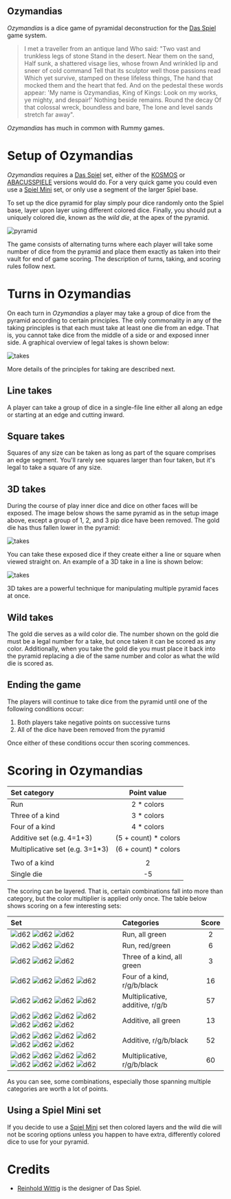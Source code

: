 Ozymandias
-------

*Ozymandias* is a dice game of pyramidal deconstruction for the [Das Spiel](http://boardgamegeek.com/boardgame/2229/spiel) game system.

> I met a traveller from an antique land
> Who said: "Two vast and trunkless legs of stone
> Stand in the desert. Near them on the sand,
> Half sunk, a shattered visage lies, whose frown
> And wrinkled lip and sneer of cold command
> Tell that its sculptor well those passions read
> Which yet survive, stamped on these lifeless things,
> The hand that mocked them and the heart that fed.
> And on the pedestal these words appear:
> 'My name is Ozymandias, King of Kings:
> Look on my works, ye mighty, and despair!'
> Nothing beside remains. Round the decay
> Of that colossal wreck, boundless and bare,
> The lone and level sands stretch far away". 

*Ozymandias* has much in common with Rummy games.

Setup of Ozymandias
===================

*Ozymandias* requires a [Das Spiel](http://boardgamegeek.com/boardgame/2229/spiel) set, either of the [KOSMOS](http://boardgamegeek.com/boardgameversion/28556/german-third-edition) or  [ABACUSSPIELE](http://boardgamegeek.com/boardgamepublisher/29/abacusspiele) versions would do.  For a very quick game you could even use a [Spiel Mini](http://boardgamegeek.com/boardgame/110073/spiel-mini) set, or only use a segment of the larger Spiel base.

To set up the dice pyramid for play simply pour dice randomly onto the Spiel base, layer upon layer using different colored dice.  Finally, you should put a uniquely colored die, known as the *wild die*, at the apex of the pyramid.

![pyramid](https://raw.githubusercontent.com/fogus/spiel/master/wurfelspiel/ozymandias/graphics/dice-pyramid.png)

The game consists of alternating turns where each player will take some number of dice from the pyramid and place them exactly as taken into their vault for end of game scoring.  The description of turns, taking, and scoring rules follow next.

Turns in Ozymandias
===================

On each turn in *Ozymandias* a player may take a group of dice from the pyramid according to certain principles.  The only commonality in any of the taking principles is that each must take at least one die from an edge.  That is, you cannot take dice from the middle of a side or and exposed inner side.  A graphical overview of legal takes is shown below:

![takes](https://raw.githubusercontent.com/fogus/spiel/master/wurfelspiel/ozymandias/graphics/dice-takes.png)

More details of the principles for taking are described next.

Line takes
-----------

A player can take a group of dice in a single-file line either all along an edge or starting at an edge and cutting inward.

Square takes
------------

Squares of any size can be taken as long as part of the square comprises an edge segment.  You'll rarely see squares larger than four taken, but it's legal to take a square of any size.

3D takes
--------

During the course of play inner dice and dice on other faces will be exposed.  The image below shows the same pyramid as in the setup image above, except a group of 1, 2, and 3 pip dice have been removed.  The gold die has thus fallen lower in the pyramid:

![takes](https://raw.githubusercontent.com/fogus/spiel/master/wurfelspiel/ozymandias/graphics/dice-layers.png)

You can take these exposed dice if they create either a line or square when viewed straight on.  An example of a 3D take in a line is shown below:

![takes](https://raw.githubusercontent.com/fogus/spiel/master/wurfelspiel/ozymandias/graphics/dice-layered-takes.png)

3D takes are a powerful technique for manipulating multiple pyramid faces at once.

Wild takes
----------

The gold die serves as a wild color die.  The number shown on the gold die must be a legal number for a take, but once taken it can be scored as any color.  Additionally, when you take the gold die you must place it back into the pyramid replacing a die of the same number and color as what the wild die is scored as.

Ending the game
---------------

The players will continue to take dice from the pyramid until one of the following conditions occur:

 1. Both players take negative points on successive turns
 2. All of the dice have been removed from the pyramid

Once either of these conditions occur then scoring commences.

Scoring in Ozymandias
=====================

 Set category                    | Point value
 :-------------------------------|:----------:
 Run                             |  2 * colors
 Three of a kind                 |  3 * colors
 Four of a kind                  |  4 * colors
 Additive set (e.g. 4=1+3)       | (5 + count) * colors
 Multiplicative set (e.g. 3=1*3) | (6 + count) * colors
                                 |
 Two of a kind                   | 2
 Single die                      | -5

The scoring can be layered.  That is, certain combinations fall into more than category, but the color multiplier is applied only once.  The table below shows scoring on a few interesting sets:

 Set                        | Categories                         | Score
 :--------------------------|:-----------------------------------|:----:
 ![d62](https://raw.githubusercontent.com/fogus/spiel/master/wurfelspiel/graphics/d6-2-green.png) ![d62](https://raw.githubusercontent.com/fogus/spiel/master/wurfelspiel/graphics/d6-3-green.png) ![d62](https://raw.githubusercontent.com/fogus/spiel/master/wurfelspiel/graphics/d6-4-green.png)                    | Run, all green                     | 2
 ![d62](https://raw.githubusercontent.com/fogus/spiel/master/wurfelspiel/graphics/d6-2.png) ![d62](https://raw.githubusercontent.com/fogus/spiel/master/wurfelspiel/graphics/d6-3.png) ![d62](https://raw.githubusercontent.com/fogus/spiel/master/wurfelspiel/graphics/d6-4.png)                    | Run, red/green                     | 6
 ![d62](https://raw.githubusercontent.com/fogus/spiel/master/wurfelspiel/graphics/d6-2.png) ![d62](https://raw.githubusercontent.com/fogus/spiel/master/wurfelspiel/graphics/d6-2.png) ![d62](https://raw.githubusercontent.com/fogus/spiel/master/wurfelspiel/graphics/d6-2.png)                    | Three of a kind, all green         | 3
 ![d62](https://raw.githubusercontent.com/fogus/spiel/master/wurfelspiel/graphics/d6-2.png) ![d62](https://raw.githubusercontent.com/fogus/spiel/master/wurfelspiel/graphics/d6-2.png) ![d62](https://raw.githubusercontent.com/fogus/spiel/master/wurfelspiel/graphics/d6-2.png) ![d62](https://raw.githubusercontent.com/fogus/spiel/master/wurfelspiel/graphics/d6-2.png)                 | Four of a kind, r/g/b/black        | 16
 ![d62](https://raw.githubusercontent.com/fogus/spiel/master/wurfelspiel/graphics/d6-1.png) ![d62](https://raw.githubusercontent.com/fogus/spiel/master/wurfelspiel/graphics/d6-2.png) ![d62](https://raw.githubusercontent.com/fogus/spiel/master/wurfelspiel/graphics/d6-3.png) ![d62](https://raw.githubusercontent.com/fogus/spiel/master/wurfelspiel/graphics/d6-6.png)                 | Multiplicative, additive, r/g/b    | 57
 ![d62](https://raw.githubusercontent.com/fogus/spiel/master/wurfelspiel/graphics/d6-1.png) ![d62](https://raw.githubusercontent.com/fogus/spiel/master/wurfelspiel/graphics/d6-1.png) ![d62](https://raw.githubusercontent.com/fogus/spiel/master/wurfelspiel/graphics/d6-1.png) ![d62](https://raw.githubusercontent.com/fogus/spiel/master/wurfelspiel/graphics/d6-1.png) ![d62](https://raw.githubusercontent.com/fogus/spiel/master/wurfelspiel/graphics/d6-1.png) ![d62](https://raw.githubusercontent.com/fogus/spiel/master/wurfelspiel/graphics/d6-1.png) ![d62](https://raw.githubusercontent.com/fogus/spiel/master/wurfelspiel/graphics/d6-6.png)                 | Additive, all green                | 13
 ![d62](https://raw.githubusercontent.com/fogus/spiel/master/wurfelspiel/graphics/d6-1.png) ![d62](https://raw.githubusercontent.com/fogus/spiel/master/wurfelspiel/graphics/d6-1.png) ![d62](https://raw.githubusercontent.com/fogus/spiel/master/wurfelspiel/graphics/d6-1.png) ![d62](https://raw.githubusercontent.com/fogus/spiel/master/wurfelspiel/graphics/d6-1.png) ![d62](https://raw.githubusercontent.com/fogus/spiel/master/wurfelspiel/graphics/d6-1.png) ![d62](https://raw.githubusercontent.com/fogus/spiel/master/wurfelspiel/graphics/d6-1.png) ![d62](https://raw.githubusercontent.com/fogus/spiel/master/wurfelspiel/graphics/d6-6.png)        | Additive, r/g/b/black              | 52
 ![d62](https://raw.githubusercontent.com/fogus/spiel/master/wurfelspiel/graphics/d6-1.png) ![d62](https://raw.githubusercontent.com/fogus/spiel/master/wurfelspiel/graphics/d6-1.png) ![d62](https://raw.githubusercontent.com/fogus/spiel/master/wurfelspiel/graphics/d6-1.png) ![d62](https://raw.githubusercontent.com/fogus/spiel/master/wurfelspiel/graphics/d6-1.png) ![d62](https://raw.githubusercontent.com/fogus/spiel/master/wurfelspiel/graphics/d6-1.png) ![d62](https://raw.githubusercontent.com/fogus/spiel/master/wurfelspiel/graphics/d6-1.png) ![d62](https://raw.githubusercontent.com/fogus/spiel/master/wurfelspiel/graphics/d6-6.png) ![d62](https://raw.githubusercontent.com/fogus/spiel/master/wurfelspiel/graphics/d6-6.png)                 | Multiplicative, r/g/b/black        | 60

As you can see, some combinations, especially those spanning multiple categories are worth a lot of points.

Using a Spiel Mini set
----------------------

If you decide to use a [Spiel Mini](http://boardgamegeek.com/boardgame/110073/spiel-mini) set then colored layers and the wild die will not be scoring options unless you happen to have extra, differently colored dice to use for your pyramid.

Credits
=======

 * [Reinhold Wittig](http://www.perlhuhn.de/) is the designer of Das Spiel.
 